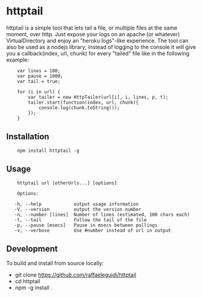 # httptail

httptail is a simple tool that lets tail a file, or multiple files at the same moment, over http. Just expose your logs on an apache (or whatever) VirtualDirectory and enjoy an "heroku logs"-like experience. The tool can also be used as a nodejs library; instead of logging to the console it will give you a callback(index, url, chunk) for every "tailed" file like in the following example:

        var lines = 100;
        var pause = 1000;
        var tail = true;
        
        for (i in url) {
            var tailer = new HttpTailer(url[i], i, lines, p, t);
            tailer.start(function(index, url, chunk){
                console.log(chunk.toString());
            });
        }

## Installation

        npm install httptail -g

## Usage

        httptail url [otherUrls...] [options]

        Options:
  
       -h, --help            output usage information
       -V, --version         output the version number
       -n, --number [lines]  Number of lines (estimated, 100 chars each)
       -t, --tail            Follow the tail of the file
       -p, --pause [msecs]   Pause in msecs between pollings
       -v, --verbose         Use #number instead of url in output
   
## Development

To build and install from source locally:

* git clone https://github.com/raffaeleguidi/httptail
* cd httptail
* npm -g install .
  

